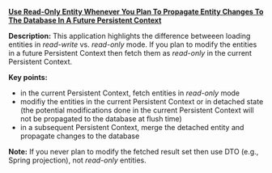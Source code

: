 **[Use Read-Only Entity Whenever You Plan To Propagate Entity Changes To The Database In A Future Persistent Context](https://github.com/andreipall/Spring-Boot-JPA/tree/master/HibernateSpringBootReadOnlyQueries)**
 
**Description:** This application highlights the difference betweeen loading entities in *read-write* vs. *read-only* mode. If you plan to modify the entities in a future Persistent Context then fetch them as *read-only* in the current Persistent Context.

**Key points:**
- in the current Persistent Context, fetch entities in *read-only* mode 
- modifiy the entities in the current Persistent Context or in detached state (the potential modifications done in the current Persistent Context will not be propagated to the database at flush time)
- in a subsequent Persistent Context, merge the detached entity and propagate changes to the database

**Note:** If you never plan to modify the fetched result set then use DTO (e.g., Spring projection), not *read-only* entities.
